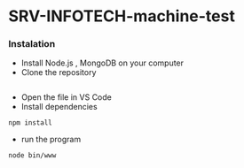 # SRV-INFOTECH-machine-test

### Instalation 
 * Install Node.js , MongoDB on your computer
 * Clone the repository 
 ```
 ```
 * Open the file in VS Code
 * Install dependencies
 ```
 npm install
 ```
 * run the program 
 ```
 node bin/www
 ```
 
 
